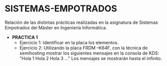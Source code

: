 # SISTEMAS-EMPOTRADOS
Relación de las distintas prácticas realizadas en la asignatura de Sistemas Empotrados del Máster en Ingeniería Informática.

- **PRACTICA 1**
     - Ejercicio 1: Identificar en la placa los elementos.
     - Ejercicio 2: Utilizando la placa FRDM –K64F, con la técnica de semihosting mostrar los siguientes mensajes en la consola de KDS: 
          "Hola 1
          Hola 2
          Hola 3
          …" 
        Los mensajes se mostrarán hasta el infinito.

